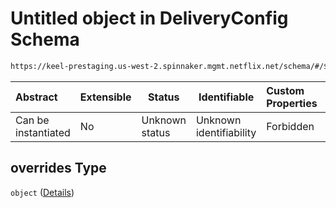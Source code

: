 # Untitled object in DeliveryConfig Schema

```txt
https://keel-prestaging.us-west-2.spinnaker.mgmt.netflix.net/schema/#/$defs/SecurityGroupSpec/properties/overrides
```




| Abstract            | Extensible | Status         | Identifiable            | Custom Properties | Additional Properties | Access Restrictions | Defined In                                                    |
| :------------------ | ---------- | -------------- | ----------------------- | :---------------- | --------------------- | ------------------- | ------------------------------------------------------------- |
| Can be instantiated | No         | Unknown status | Unknown identifiability | Forbidden         | Allowed               | none                | [keel.schema.json\*](keel.schema.json "open original schema") |

## overrides Type

`object` ([Details](keel-defs-securitygroupspec-properties-overrides.md))
